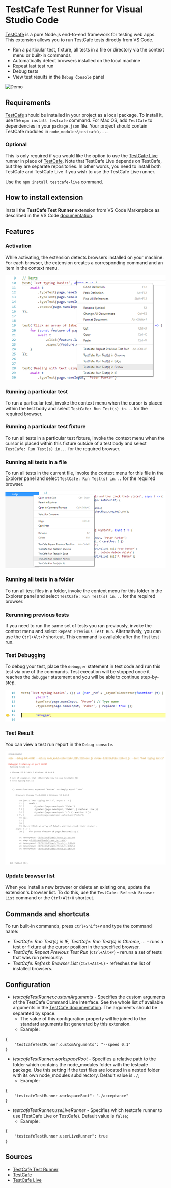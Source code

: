 # TestCafe Test Runner for Visual Studio Code

[TestCafe](https://devexpress.github.io/testcafe/) is a pure Node.js end-to-end framework for testing web apps. This extension allows you to run TestCafe tests directly from VS Code.

* Run a particular test, fixture, all tests in a file or directory via the context menu or built-in commands
* Automatically detect browsers installed on the local machine
* Repeat last test run
* Debug tests
* View test results in the `Debug Console` panel

![Demo](./images/demo.gif)

## Requirements

[TestCafe](https://github.com/DevExpress/testcafe) should be installed in your project as a local package. To install it, use the `npm install testcafe` command.
For Mac OS, add `TestCafe` to dependencies in your `package.json` file. Your project should contain TestCafe modules in `node_modules\testcafe\...`.

### Optional
This is only required if you would like the option to use the [TestCafe Live](https://github.com/DevExpress/testcafe-live) runner in place of 
[TestCafe](https://github.com/DevExpress/testcafe). Note that TestCafe Live depends on TestCafe, but they are separate repositories. In other words, you need to install both TestCafe and TestCafe Live if you wish to use the TestCafe Live runner.

Use the `npm install testcafe-live` command.

## How to install extension

Install the **TestCafe Test Runner** extension from VS Code Marketplace as described in the VS Code [documentation](https://code.visualstudio.com/Docs/editor/extension-gallery).

## Features

### Activation

While activating, the extension detects browsers installed on your machine. For each browser, the extension creates a corresponding command and an item in the context menu.

![Editor context menu](./images/context-menu.png)

### Running a particular test

To run a particular test, invoke the context menu when the cursor is placed within the test body and select `TestCafe: Run Test(s) in...` for the required browser.

### Running a particular test fixture

To run all tests in a particular test fixture, invoke the context menu when the cursor is placed within this fixture outside of a test body and select `TestCafe: Run Test(s) in...` for the required browser.

### Running all tests in a file

To run all tests in the current file, invoke the context menu for this file in the Explorer panel and select `TestCafe: Run Test(s) in...` for the required browser.

![Explorer context menu](./images/explorer-menu.png)

### Running all tests in a folder

To run all test files in a folder, invoke the context menu for this folder in the Explorer panel and select `TestCafe: Run Test(s) in...` for the required browser.

### Rerunning previous tests

If you need to run the same set of tests you ran previously, invoke the context menu and select `Repeat Previous Test Run`. Alternatively, you can use the `Ctrl+Alt+P` shortcut.
This command is available after the first test run.

### Test Debugging

To debug your test, place the `debugger` statement in test code and run this test via one of the commands. Test execution will be stopped once it reaches the `debugger` statement and you will be able to continue step-by-step.

![Explorer context menu](./images/debugging.png)

### Test Result 

You can view a test run report in the `Debug console`.

![Failing test report](./images/test-report.png)


### Update browser list

When you install a new browser or delete an existing one, update the extension's browser list. To do this, use the `TestCafe: Refresh Browser List` command or the `Ctrl+Alt+U` shortcut.

## Commands and shortcuts

To run built-in commands, press `Ctrl+Shift+P` and type the command name:

* *TestCafe: Run Test(s) in IE, TestCafe: Run Test(s) in Chrome,  ...* - runs a test or fixture at the cursor position in the specified browser.
* *TestCafe: Repeat Previous Test Run* (`Ctrl+Alt+P`) - reruns a set of tests that was run previously.
* *TestCafe: Refresh Browser List* (`Ctrl+Alt+U`) - refreshes the list of installed browsers.

## Configuration

* *testcafeTestRunner.customArguments* - Specifies the custom arguments of the TestCafe Command Line Interface. See the whole list of available arguments in the [TestCafe documentation](https://devexpress.github.io/testcafe/documentation/using-testcafe/command-line-interface.html#options). The arguments should be separated by space.
    * The value of this configuration property will be joined to the standard arguments list generated by this extension.
    * Example:
```
{
    "testcafeTestRunner.customArguments": "--speed 0.1"
}
```
* *testcafeTestRunner.workspaceRoot* - Specifies a relative path to the folder which contains the node_modules folder with the testcafe package. Use this setting if the test files are located in a nested folder with its own node_modules subdirectory. Default value is `./`;
    * Example:
```
{
    "testcafeTestRunner.workspaceRoot": "./acceptance"
}
```
* *testcafeTestRunner.useLiveRunner* - Specifies which testcafe runner to use (TestCafe Live or TestCafe). Default value is `false`;
    * Example:
```
{
    "testcafeTestRunner.userLiveRunner": true
}
```

## Sources

* [TestCafe Test Runner](https://github.com/romanresh/vscode-testcafe)
* [TestCafe](https://github.com/DevExpress/testcafe)
* [TestCafe Live](https://github.com/DevExpress/testcafe-live)